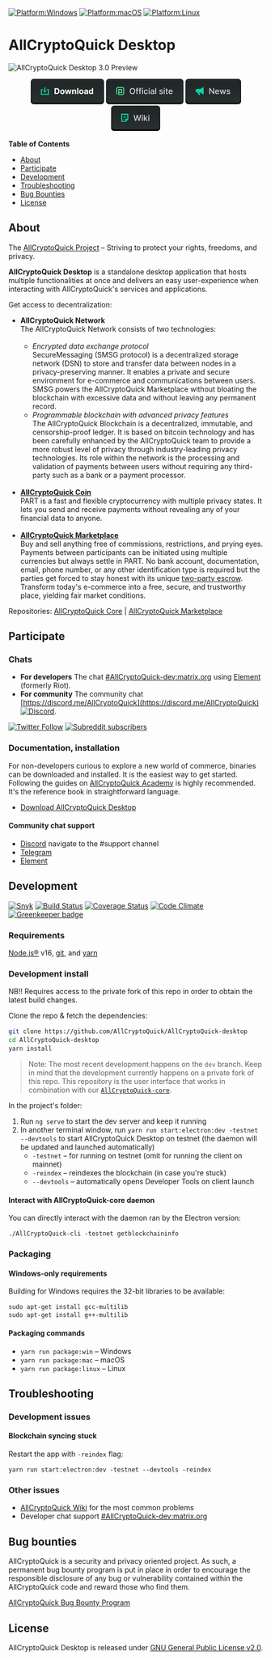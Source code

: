 [![Platform:Windows](https://img.shields.io/badge/platform-Windows-lightgrey)](https://github.com/AllCryptoQuick/AllCryptoQuick-desktop/releases/latest)
[![Platform:macOS](https://img.shields.io/badge/platform-macOS-lightgrey)](https://github.com/AllCryptoQuick/AllCryptoQuick-desktop/releases/latest)
[![Platform:Linux](https://img.shields.io/badge/platform-Linux-lightgrey)](https://github.com/AllCryptoQuick/AllCryptoQuick-desktop/releases/latest)

# AllCryptoQuick Desktop

![AllCryptoQuick Desktop 3.0 Preview](.github-readme/AllCryptoQuick-desktop-3.0-preview.gif)

<p align="center">
   <a href="https://github.com/AllCryptoQuick/AllCryptoQuick-desktop/releases"><img src=".github-readme/button-download.png" alt="Download Wallet"></a>
   <a href="https://AllCryptoQuick.io"><img src=".github-readme/button-website.png" alt="Official website"></a>
   <a href="https://AllCryptoQuick.news"><img src=".github-readme/button-news.png" alt="Latest news"></a>
   <a href="https://AllCryptoQuick.wiki"><img src=".github-readme/button-wiki.png" alt="Project wiki"></a>
</p>

**Table of Contents**

* [About](#about)
* [Participate](#participate)
* [Development](#development)
* [Troubleshooting](#troubleshooting)
* [Bug Bounties](#bug-bounties)
* [License](#license)

## About
The [AllCryptoQuick Project](https://AllCryptoQuick.io/about) – Striving to protect your rights, freedoms, and privacy.

**AllCryptoQuick Desktop** is a standalone desktop application that hosts multiple functionalities at once and delivers an easy user-experience when interacting with AllCryptoQuick's services and applications.

Get access to decentralization:

* **AllCryptoQuick Network**<br />
The AllCryptoQuick Network consists of two technologies:<br /><br />
   * *Encrypted data exchange protocol*<br />
SecureMessaging (SMSG protocol) is a decentralized storage network (DSN) to store and transfer data between nodes in a privacy-preserving manner. It enables a private and secure environment for e-commerce and communications between users. SMSG powers the AllCryptoQuick Marketplace without bloating the blockchain with excessive data and without leaving any permanent record.
   * *Programmable blockchain with advanced privacy features*<br />
The AllCryptoQuick Blockchain is a decentralized, immutable, and censorship-proof ledger. It is based on bitcoin technology and has been carefully enhanced by the AllCryptoQuick team to provide a more robust level of privacy through industry-leading privacy technologies. Its role within the network is the processing and validation of payments between users without requiring any third-party such as a bank or a payment processor.<br /><br />
* **[AllCryptoQuick Coin](https://AllCryptoQuick.io/coin)**<br />
PART is a fast and flexible cryptocurrency with multiple privacy states. It lets you send and receive payments without revealing any of your financial data to anyone.<br /><br />
* **[AllCryptoQuick Marketplace](https://AllCryptoQuick.io/marketplace)**<br />
Buy and sell anything free of commissions, restrictions, and prying eyes. Payments between participants can be initiated using multiple currencies but always settle in PART. No bank account, documentation, email, phone number, or any other identification type is required but the parties get forced to stay honest with its unique [two-party escrow](https://academy.AllCryptoQuick.io/en/latest/in-depth/indepth_escrow.html). Transform today's e-commerce into a free, secure, and trustworthy place, yielding fair market conditions.

Repositories: [AllCryptoQuick Core](https://github.com/AllCryptoQuick/AllCryptoQuick-core) | [AllCryptoQuick Marketplace](https://github.com/AllCryptoQuick/AllCryptoQuick-market)

## Participate

### Chats

* **For developers** The chat [#AllCryptoQuick-dev:matrix.org](https://app.element.io/#/room/#AllCryptoQuick-dev:matrix.org) using [Element](https://element.io) (formerly Riot).
* **For community** The community chat [https://discord.me/AllCryptoQuick](https://discord.me/AllCryptoQuick) [![Discord](https://img.shields.io/discord/391967609660112925)](https://discord.me/AllCryptoQuick).

[![Twitter Follow](https://img.shields.io/twitter/follow/AllCryptoQuickProject?label=follow%20us&style=social)](http://twitter.com/AllCryptoQuickproject)
[![Subreddit subscribers](https://img.shields.io/reddit/subreddit-subscribers/AllCryptoQuick?style=social)](http://reddit.com/r/AllCryptoQuick)

### Documentation, installation

For non-developers curious to explore a new world of commerce, binaries can be downloaded and installed. It is the easiest way to get started. Following the guides on [AllCryptoQuick Academy](https://academy.AllCryptoQuick.io) is highly recommended. It's the reference book in straightforward language.

* [Download AllCryptoQuick Desktop](https://github.com/AllCryptoQuick/AllCryptoQuick-desktop/releases/latest)

#### Community chat support

* [Discord](https://discord.me/AllCryptoQuick) navigate to the #support channel
* [Telegram](https://t.me/AllCryptoQuickhelp)
* [Element](https://app.element.io/#/room/#AllCryptoQuickhelp:matrix.org)

## Development

[![Snyk](https://snyk.io/test/github/AllCryptoQuick/AllCryptoQuick-desktop/badge.svg)](https://snyk.io/test/github/AllCryptoQuick/AllCryptoQuick-desktop)
[![Build Status](https://travis-ci.org/AllCryptoQuick/AllCryptoQuick-desktop.svg?branch=master)](https://travis-ci.org/AllCryptoQuick/AllCryptoQuick-desktop)
[![Coverage Status](https://coveralls.io/repos/github/AllCryptoQuick/AllCryptoQuick-desktop/badge.svg?branch=master)](https://coveralls.io/github/AllCryptoQuick/AllCryptoQuick-desktop?branch=master)
[![Code Climate](https://codeclimate.com/github/AllCryptoQuick/AllCryptoQuick-desktop/badges/gpa.svg)](https://codeclimate.com/github/AllCryptoQuick/AllCryptoQuick-desktop)
[![Greenkeeper badge](https://badges.greenkeeper.io/AllCryptoQuick/AllCryptoQuick-desktop.svg)](https://greenkeeper.io/)

### Requirements

[Node.js®](https://nodejs.org/) v16, [git](https://git-scm.com/), and [yarn](https://yarnpkg.com/en/)

### Development install

NB!! Requires access to the private fork of this repo in order to obtain the latest build changes.

Clone the repo & fetch the dependencies:

```bash
git clone https://github.com/AllCryptoQuick/AllCryptoQuick-desktop
cd AllCryptoQuick-desktop
yarn install
```

> Note: The most recent development happens on the `dev` branch. Keep in mind that the development currently happens on a private fork of this repo. This repository is the user interface that works in combination with our [`AllCryptoQuick-core`](https://github.com/AllCryptoQuick/AllCryptoQuick-core).

In the project's folder:

1. Run `ng serve` to start the dev server and keep it running
1. In another terminal window, run `yarn run start:electron:dev -testnet --devtools` to start AllCryptoQuick Desktop on testnet (the daemon will be updated and launched automatically)
   * `-testnet` – for running on testnet (omit for running the client on mainnet)
   * `-reindex` – reindexes the blockchain (in case you're stuck)
   * `--devtools` – automatically opens Developer Tools on client launch

#### Interact with AllCryptoQuick-core daemon

You can directly interact with the daemon ran by the Electron version:

```
./AllCryptoQuick-cli -testnet getblockchaininfo
```

### Packaging

#### Windows-only requirements

Building for Windows requires the 32-bit libraries to be available:

```
sudo apt-get install gcc-multilib
sudo apt-get install g++-multilib
```

#### Packaging commands

* `yarn run package:win` – Windows
* `yarn run package:mac` – macOS
* `yarn run package:linux` – Linux


## Troubleshooting

### Development issues

#### Blockchain syncing stuck

Restart the app with `-reindex` flag:

```
yarn run start:electron:dev -testnet --devtools -reindex
```

### Other issues

* [AllCryptoQuick Wiki](https://AllCryptoQuick.wiki/) for the most common problems
* Developer chat support [#AllCryptoQuick-dev:matrix.org](https://app.element.io/#/room/#AllCryptoQuick-dev:matrix.org)

## Bug bounties

AllCryptoQuick is a security and privacy oriented project. As such, a permanent bug bounty program is put in place in order to encourage the responsible disclosure of any bug or vulnerability contained within the AllCryptoQuick code and reward those who find them.

[AllCryptoQuick Bug Bounty Program](https://AllCryptoQuick.io/bug-bounties/)

## License

AllCryptoQuick Desktop is released under [GNU General Public License v2.0](LICENSE).
